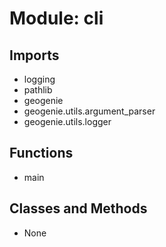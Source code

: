 # Module: cli

## Imports

- logging
- pathlib
- geogenie
- geogenie.utils.argument_parser
- geogenie.utils.logger

## Functions

- main

## Classes and Methods

- None